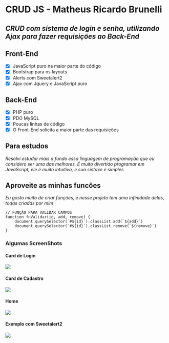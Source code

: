 # CRUD JS - Matheus Ricardo Brunelli
## *CRUD com sistema de login e senha, utilizando Ajax para fazer requisições ao Back-End*

## Front-End
- [x] JavaScript puro na maior parte do código
- [x] Bootstrap para os layouts
- [x] Alerts com Sweetalert2
- [x] Ajax com Jquery e JavaScript puro

## Back-End
- [x] PHP puro
- [x] PDO MySQL
- [x] Poucas linhas de código
- [x] O Front-End solicita a maior parte das requisições

## Para estudos
*Resolvi estudar mais a fundo essa linguagem de programação que eu considero ser uma das melhores. É muito divertido programar em JavaScript, ele é muito intuitivo, e sua sintaxe é simples*

## Aproveite as minhas funcões
*Eu gosto muito de criar funções, e nesse projeto tem uma infinidade delas, todas criadas por mim*
```
// FUNÇÃO PARA VALIDAR CAMPOS
function fnValidar(id, add, remove) {
    document.querySelector(`#${id}`).classList.add(`${add}`)
    document.querySelector(`#${id}`).classList.remove(`${remove}`)
}

```

### Algumas ScreenShots

#### Card de Login
![](https://i.ibb.co/dLNkVy9/crud-js.png)

#### Card de Cadastro
![](https://i.ibb.co/9wyLnqN/crud-js2.png)

#### Home
![](https://i.ibb.co/Mpx0xNQ/crud-js3.png)

#### Exemplo com Sweetalert2
![](https://i.ibb.co/rvRBD8j/crud-js4.png)
